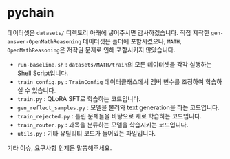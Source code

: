 # pychain

데이터셋은 `datasets/` 디렉토리 아래에 넣어주시면 감사하겠습니다. 직접 제작한 `gen-answer-OpenMathReasoning` 데이터셋은 폴더에 포함시켰으나, `MATH`, `OpenMathReasoning`은 저작권 문제로 인해 포함시키지 않았습니다.

- `run-baseline.sh` : `datasets/MATH/train`의 모든 데이터셋을 각각 실행하는 Shell Script입니다.
- `train_config.py` : `TrainConfig` 데이터클래스에서 멤버 변수를 조정하여 학습하실 수 있습니다.
- `train.py` : QLoRA SFT로 학습하는 코드입니다.
- `gen_reflect_samples.py` : 모델을 불러와 text generation을 하는 코드입니다.
- `train_rejected.py` : 틀린 문제들을 바탕으로 새로 학습하는 코드입니다.
- `train_router.py` : 과목을 분류하는 모델을 학습시키는 코드입니다.
- `utils.py` : 기타 유틸리티 코드가 들어있는 파일입니다.

기타 이슈, 요구사항 언제든 말씀해주세요.
